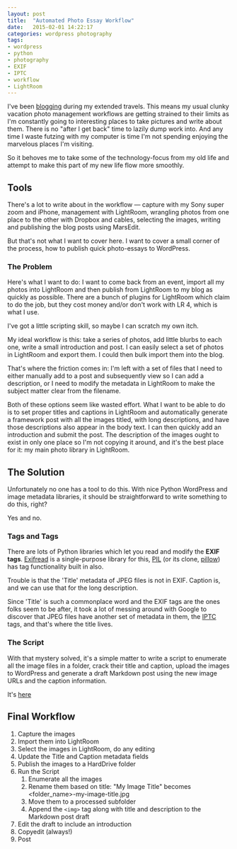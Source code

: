 ```yaml
---
layout: post
title:  "Automated Photo Essay Workflow"
date:   2015-02-01 14:22:17
categories: wordpress photography
tags:
- wordpress
- python
- photography
- EXIF
- IPTC
- workflow
- LightRoom
---
```


I've been [blogging][castaway-life] during my extended travels.  This means my usual clunky vacation photo management workflows are getting strained to their limits as I'm constantly going to interesting places to take pictures and write about them.  There is no "after I get back" time to lazily dump work into.  And any time I waste futzing with my computer is time I'm not spending enjoying the marvelous places I'm visiting.

So it behoves me to take some of the technology-focus from my old life and attempt to make this part of my new life flow more smoothly.

## Tools

There's a lot to write about in the workflow — capture with my Sony super zoom and iPhone, management with LightRoom, wrangling photos from one place to the other with Dropbox and cables, selecting the images, writing and publishing the blog posts using MarsEdit. 

But that's not what I want to cover here.  I want to cover a small corner of the process, how to publish quick photo-essays to WordPress.

### The Problem

Here's what I want to do: I want to come back from an event, import all my photos into LightRoom and then publish from LightRoom to my blog as quickly as possible.  There are a bunch of plugins for LightRoom which claim to do the job, but they cost money and/or don't work with LR 4, which is what I use.  

I've got a little scripting skill, so maybe I can scratch my own itch.

My ideal workflow is this: take a series of photos, add little blurbs to each one, write a small introduction and post.  I can easily select a set of photos in LightRoom and export them.  I could then bulk import them into the blog. 

That's where the friction comes in: I'm left with a set of files that I need to either manually add to a post and subsequently view so I can add a description, or I need to modify the metadata in LightRoom to make the subject matter clear from the filename.

Both of these options seem like wasted effort.  What I want to be able to do is to set proper titles and captions in LightRoom and automatically generate a framework post with all the images titled, with long descriptions, and have those descriptions also appear in the body text.  I can then quickly add an introduction and submit the post. The description of the images ought to exist in only one place so I'm not copying it around, and it's the best place for it: my main photo library in LightRoom.

## The Solution

Unfortunately no one has a tool to do this. With nice Python WordPress and image metadata libraries, it should be straightforward to write something to do this, right?

Yes and no.

### Tags and Tags

There are lots of Python libraries which let you read and modify the **EXIF tags**.  [Exifread][exifread] is a single-purpose library for this, [PIL][pil] (or its clone, [pillow][pillow]) has tag functionality built in also.

Trouble is that the 'Title' metadata of JPEG files is not in EXIF.  Caption is, and we can use that for the long description.

Since 'Title' is such a commonplace word and the EXIF tags are the ones folks seem to be after, it took a lot of messing around with Google to discover that JPEG files have another set of metadata in them, the [IPTC][iptc] tags, and that's where the title lives.

### The Script

With that mystery solved, it's a simple matter to write a script to enumerate all the image files in a folder, crack their title and caption, upload the images to WordPress and generate a draft Markdown post using the new image URLs and the caption information.

It's [here][script]

## Final Workflow

1. Capture the images
1. Import them into LightRoom
1. Select the images in LightRoom, do any editing
1. Update the Title and Caption metadata fields
1. Publish the images to a HardDrive folder
1. Run the Script
    1. Enumerate all the images
    1. Rename them based on title: "My Image Title" becomes <folder_name>-my-image-title.jpg
    1. Move them to a processed subfolder
    1. Append the `<img>` tag along with title and description to the Markdown post draft
1. Edit the draft to include an introduction
1. Copyedit (always!)
1. Post


[castaway-life]: http://thecastawaylife.com/blog
[exifread]: https://pypi.python.org/pypi/ExifRead
[pil]: http://www.pythonware.com/products/pil/
[pillow]: https://pillow.readthedocs.org/en/latest/installation.html
[iptc]: http://www.photometadata.org/META-Resources-metadata-types-standards-IPTC-IIM
[script]: https://gist.github.com/iainbryson/b7a86e6cf310034d5c40
